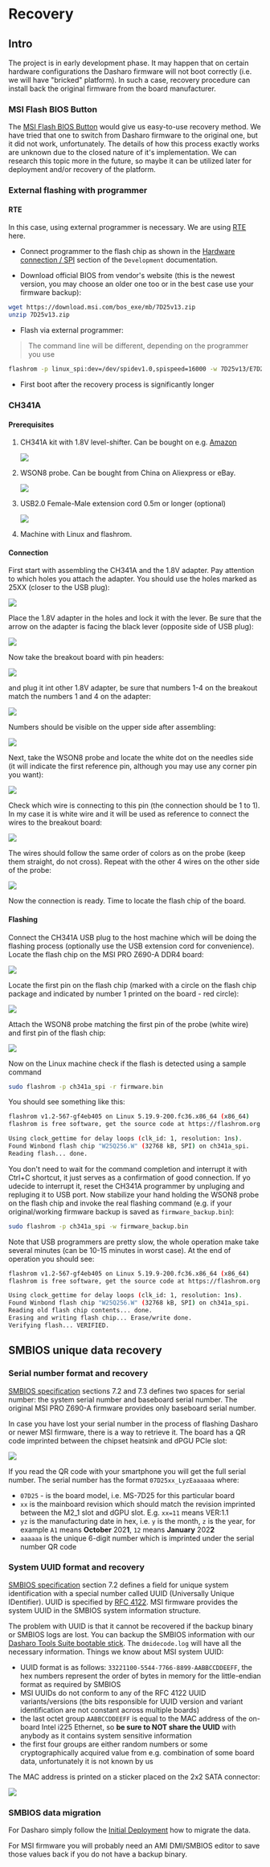 # Recovery

## Intro

The project is in early development phase. It may happen that on certain
hardware configurations the Dasharo firmware will not boot correctly (i.e.
we will have "bricked" platform). In such a case, recovery procedure can
install back the original firmware from the board manufacturer.

### MSI Flash BIOS Button

The [MSI Flash BIOS Button](https://www.youtube.com/watch?v=iTkXunUAriE)
would give us easy-to-use recovery method. We have tried that one to switch
from Dasharo firmware to the original one, but it did not work, unfortunately.
The details of how this process exactly works are unknown due to the closed
nature of it's implementation. We can research this topic more in the future,
so maybe it can be utilized later for deployment and/or recovery of the
platform.

### External flashing with programmer

#### RTE

In this case, using external programmer is necessary. We are using
[RTE](https://3mdeb.com/open-source-hardware/#rte)
here.

* Connect programmer to the flash chip as shown in the
  [Hardware connection / SPI](../development/#hardware-connection) section of
  the `Development` documentation.

* Download official BIOS from vendor's website (this is the newest version, you
  may choose an older one too or in the best case use your firmware backup):

```bash
wget https://download.msi.com/bos_exe/mb/7D25v13.zip
unzip 7D25v13.zip
```

* Flash via external programmer:

> The command line will be different, depending on the programmer you use

```bash
flashrom -p linux_spi:dev=/dev/spidev1.0,spispeed=16000 -w 7D25v13/E7D25IMS.130
```

* First boot after the recovery process is significantly longer

### CH341A

#### Prerequisites

1. CH341A kit with 1.8V level-shifter. Can be bought on e.g. [Amazon](https://www.amazon.com/programmer-ch341a-Programmer-Adapter-Converter/dp/B07WP9FKZ2)

    ![](/images/ch341a_rec/ch341a_kit.jpg)

2. WSON8 probe. Can be bought from China on Aliexpress or eBay.

    ![](/images/ch341a_rec/wson8_probe.jpg)

3. USB2.0 Female-Male extension cord 0.5m or longer (optional)

    ![](/images/ch341a_rec/usb_ext.jpg)

4. Machine with Linux and flashrom.

#### Connection

First start with assembling the CH341A and the 1.8V adapter. Pay attention to
which holes you attach the adapter. You should use the holes marked as 25XX
(closer to the USB plug):

![](/images/ch341a_rec/ch341a.jpg)

Place the 1.8V adapter in the holes and lock it with the lever. Be sure that
the arrow on the adapter is facing the black lever (opposite side of USB plug):

![](/images/ch341a_rec/adapter_assemble.jpg)

Now take the breakout board with pin headers:

![](/images/ch341a_rec/pin_breakout.jpg)

and plug it int other 1.8V adapter, be sure that numbers 1-4 on the breakout
match the numbers 1 and 4 on the adapter:

![](/images/ch341a_rec/adapter_shifter.jpg)

Numbers should be visible on the upper side after assembling:

![](/images/ch341a_rec/breakout_assemble.jpg)

Next, take the WSON8 probe and locate the white dot on the needles side (it
will indicate the first reference pin, although you may use any corner pin you
want):

![](/images/ch341a_rec/wson8_probe2.jpg)

Check which wire is connecting to this pin (the connection should be 1 to 1).
In my case it is white wire and it will be used as reference to connect the
wires to the breakout board:

![](/images/ch341a_rec/wire_attach2.jpg)

The wires should follow the same order of colors as on the probe (keep them
straight, do not cross). Repeat with the other 4 wires on the other side of the
probe:

![](/images/ch341a_rec/wire_attach1.jpg)

Now the connection is ready. Time to locate the flash chip of the board.

#### Flashing

Connect the CH341A USB plug to the host machine which will be doing the
flashing process (optionally use the USB extension cord for convenience).
Locate the flash chip on the MSI PRO Z690-A DDR4 board:

![](/images/ch341a_rec/msi_z690a.jpg)

Locate the first pin on the flash chip (marked with a circle on the flash chip
package and indicated by number 1 printed on the board - red circle):

![](/images/ch341a_rec/msi_flash.jpg)

Attach the WSON8 probe matching the first pin of the probe (white wire) and
first pin of the flash chip:

![](/images/ch341a_rec/probe_attach.jpg)

Now on the Linux machine check if the flash is detected using a sample command

```bash
sudo flashrom -p ch341a_spi -r firmware.bin
```

You should see something like this:

```bash
flashrom v1.2-567-gf4eb405 on Linux 5.19.9-200.fc36.x86_64 (x86_64)
flashrom is free software, get the source code at https://flashrom.org

Using clock_gettime for delay loops (clk_id: 1, resolution: 1ns).
Found Winbond flash chip "W25Q256.W" (32768 kB, SPI) on ch341a_spi.
Reading flash... done.
```

You don't need to wait for the command completion and interrupt it with Ctrl+C
shortcut, it just serves as a confirmation of good connection. If yo udecide to
interrupt it, reset the CH341A programmer by unpluging and repluging it to USB
port. Now stabilize your hand holding the WSON8 probe on the flash chip and
invoke the real flashing command (e.g. if your original/working firmware backup
is saved as `firmware_backup.bin`):

```bash
sudo flashrom -p ch341a_spi -w firmware_backup.bin
```

Note that USB programmers are pretty slow, the whole operation make take
several minutes (can be 10-15 minutes in worst case). At the end of operation
you should see:

```bash
flashrom v1.2-567-gf4eb405 on Linux 5.19.9-200.fc36.x86_64 (x86_64)
flashrom is free software, get the source code at https://flashrom.org

Using clock_gettime for delay loops (clk_id: 1, resolution: 1ns).
Found Winbond flash chip "W25Q256.W" (32768 kB, SPI) on ch341a_spi.
Reading old flash chip contents... done.
Erasing and writing flash chip... Erase/write done.
Verifying flash... VERIFIED.
```

## SMBIOS unique data recovery

### Serial number format and recovery

[SMBIOS specification](https://www.dmtf.org/sites/default/files/standards/documents/DSP0134_3.4.0.pdf)
sections 7.2 and 7.3 defines two spaces for serial number: the system serial
number and baseboard serial number. The original MSI PRO Z690-A firmware
provides only baseboard serial number.

In case you have lost your serial number in the process of flashing Dasharo or
newer MSI firmware, there is a way to retrieve it. The board has a QR code
imprinted between the chipset heatsink and dPGU PCIe slot:

![](/images/msi_sn_qr.jpg)

If you read the QR code with your smartphone you will get the full serial
number. The serial number has the format `07D25xx_LyzEaaaaaa` where:

* `07D25` - is the board model, i.e. MS-7D25 for this particular board
* `xx` is the mainboard revision which should match the revision imprinted
  between the M2_1 slot and dGPU slot. E.g. `xx=11` means VER:1.1
* `yz` is the manufacturing date in hex, i.e. `y` is the month, `z` is the
  year, for example `A1` means **October** 202**1**, `12` means **January**
  202**2**
* `aaaaaa` is the unique 6-digit number which is imprinted under the serial
  number QR code

### System UUID format and recovery

[SMBIOS specification](https://www.dmtf.org/sites/default/files/standards/documents/DSP0134_3.4.0.pdf)
section 7.2 defines a field for unique system identification with a special
number called UUID (Universally Unique IDentifier). UUID is specified by
[RFC 4122](https://datatracker.ietf.org/doc/html/rfc4122). MSI firmware
provides the system UUID in the SMBIOS system information structure.

The problem with UUID is that it cannot be recovered if the backup binary or
SMBIOS logs are lost. You can backup the SMBIOS information with our
[Dasharo Tools Suite bootable stick](https://docs.dasharo.com/common-coreboot-docs/dasharo_tools_suite/#bootable-usb-stick).
The `dmidecode.log` will have all the necessary information. Things we know
about MSI system UUID:

* UUID format is as follows: `33221100-5544-7766-8899-AABBCCDDEEFF`, the hex
  numbers represent the order of bytes in memory for the little-endian format
  as required by SMBIOS
* MSI UUIDs do not conform to any of the RFC 4122 UUID variants/versions (the
  bits responsible for UUID version and variant identification are not constant
  across multiple boards)
* the last octet group `AABBCCDDEEFF` is equal to the MAC address of the
  on-board Intel i225 Ethernet, so **be sure to NOT share the UUID** with
  anybody as it contains system sensitive information
* the first four groups are either random numbers or some cryptographically
  acquired value from e.g. combination of some board data, unfortunately it is
  not known by us

The MAC address is printed on a sticker placed on the 2x2 SATA connector:

![](/images/msi_mac.jpg)

### SMBIOS data migration

For Dasharo simply follow the [Initial Deployment](initial-deployment.md) how
to migrate the data.

For MSI firmware you will probably need an AMI DMI/SMBIOS editor to save those
values back if you do not have a backup binary.
